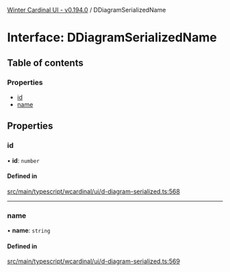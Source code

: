 [Winter Cardinal UI - v0.194.0](../index.md) / DDiagramSerializedName

# Interface: DDiagramSerializedName

## Table of contents

### Properties

- [id](DDiagramSerializedName.md#id)
- [name](DDiagramSerializedName.md#name)

## Properties

### id

• **id**: `number`

#### Defined in

[src/main/typescript/wcardinal/ui/d-diagram-serialized.ts:568](https://github.com/winter-cardinal/winter-cardinal-ui/blob/v0.194.0/src/main/typescript/wcardinal/ui/d-diagram-serialized.ts#L568)

___

### name

• **name**: `string`

#### Defined in

[src/main/typescript/wcardinal/ui/d-diagram-serialized.ts:569](https://github.com/winter-cardinal/winter-cardinal-ui/blob/v0.194.0/src/main/typescript/wcardinal/ui/d-diagram-serialized.ts#L569)
